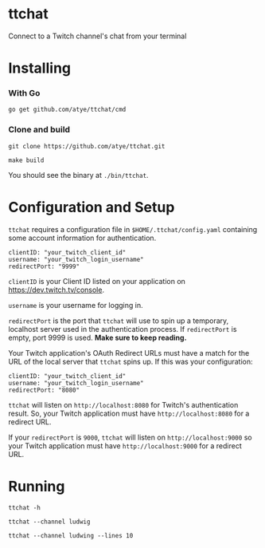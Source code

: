 # ttchat

Connect to a Twitch channel's chat from your terminal

# Installing

  ### With Go

```go get github.com/atye/ttchat/cmd```

### Clone and build
```git clone https://github.com/atye/ttchat.git```

```make build```

You should see the binary at `./bin/ttchat`.

# Configuration and Setup

 `ttchat` requires a configuration file in `$HOME/.ttchat/config.yaml` containing some account information for authentication.

```
clientID: "your_twitch_client_id"
username: "your_twitch_login_username"
redirectPort: "9999"
```

`clientID` is your Client ID listed on your application on https://dev.twitch.tv/console.

`username` is your username for logging in.

`redirectPort` is the port that `ttchat` will use to spin up a temporary, localhost server used in the authentication process. If `redirectPort` is empty, port 9999 is used. **Make sure to keep reading.**

Your Twitch application's OAuth Redirect URLs must have a match for the URL of the local server that `ttchat` spins up. If this was your configuration:

```
clientID: "your_twitch_client_id"
username: "your_twitch_login_username"
redirectPort: "8080"
```
`ttchat` will listen on `http://localhost:8080` for Twitch's authentication result. So, your Twitch application must have `http://localhost:8080` for a redirect URL.

If your `redirectPort` is `9000`, `ttchat` will listen on `http://localhost:9000` so your Twitch application must have `http://localhost:9000` for a redirect URL.

# Running
`ttchat -h`

`ttchat --channel ludwig`

`ttchat --channel ludwing --lines 10`
